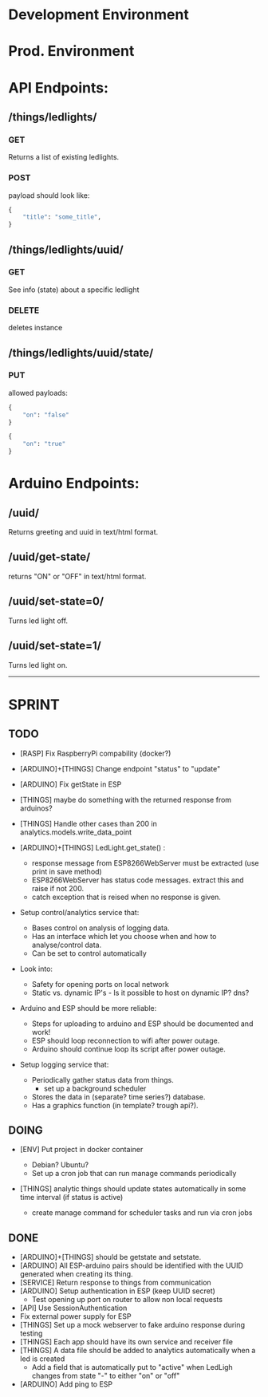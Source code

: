 # Development Environment

# Prod. Environment

# API Endpoints:

## /things/ledlights/

### GET

Returns a list of existing ledlights.

### POST

payload should look like:
```python
{
    "title": "some_title",
}
```
## /things/ledlights/uuid/

### GET

See info (state) about a specific ledlight

### DELETE

deletes instance

## /things/ledlights/uuid/state/

### PUT

allowed payloads:
```python
{
    "on": "false"
}

{
    "on": "true"
}
```

# Arduino Endpoints:

## /uuid/

Returns greeting and uuid in text/html format.

## /uuid/get-state/

returns "ON" or "OFF" in text/html format.

## /uuid/set-state=0/

Turns led light off.

## /uuid/set-state=1/

Turns led light on.

--------------------------------------------------------------------------------

# SPRINT

## TODO

* [RASP] Fix RaspberryPi compability (docker?)
* [ARDUINO]+[THINGS] Change endpoint "status" to "update"
* [ARDUINO] Fix getState in ESP
* [THINGS] maybe do something with the returned response from arduinos?
* [THINGS] Handle other cases than 200 in analytics.models.write_data_point
* [ARDUINO]+[THINGS] LedLight.get_state() : 
    - response message from ESP8266WebServer must be extracted (use print in save method)
    - ESP8266WebServer has status code messages. extract this and raise if not 200.
    - catch exception that is reised when no response is given.

* Setup control/analytics service that:
    * Bases control on analysis of logging data.
    * Has an interface which let you choose when and how to analyse/control data.
    * Can be set to control automatically
* Look into:
	* Safety for opening ports on local network
	* Static vs. dynamic IP's - Is it possible to host on dynamic IP? dns?
* Arduino and ESP should be more reliable:
	* Steps for uploading to arduino and ESP should be documented and work!
	* ESP should loop reconnection to wifi after power outage.
	* Arduino should continue loop its script after power outage.
* Setup logging service that:
    * Periodically gather status data from things.
        - set up a background scheduler
    * Stores the data in (separate? time series?) database.
    * Has a graphics function (in template? trough api?).

## DOING

* [ENV] Put project in docker container
    - Debian? Ubuntu?
    - Set up a cron job that can run manage commands periodically

* [THINGS] analytic things should update states automatically in some time interval (if status is active)
    - create manage command for scheduler tasks and run via cron jobs

## DONE

* [ARDUINO]+[THINGS] should be getstate and setstate.
* [ARDUINO] All ESP-arduino pairs should be identified with the UUID generated when creating its thing.
* [SERVICE] Return response to things from communication
* [ARDUINO] Setup authentication in ESP (keep UUID secret)
    * Test opening up port on router to allow non local requests
* [API] Use SessionAuthentication
* Fix external power supply for ESP
* [THINGS] Set up a mock webserver to fake arduino response during testing
* [THINGS] Each app should have its own service and receiver file
* [THINGS] A data file should be added to analytics automatically when a led is created
    - Add a field that is automatically put to "active" when LedLigh changes from state "-" to either "on" or "off"
* [ARDUINO] Add ping to ESP
